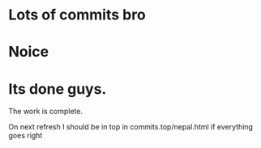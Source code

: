 # Lots of commits bro

# Noice



# Its done guys.
The work is complete.

On next refresh I should be in top in commits.top/nepal.html if everything goes right
